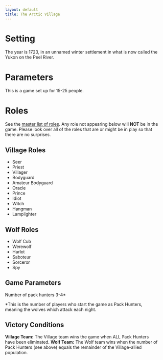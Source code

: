 ```yaml
---
layout: default
title: The Arctic Village
---
```


# Setting
The year is 1723, in an unnamed winter settlement in what is now called the Yukon on the Peel River.

# Parameters
This is a game set up for 15-25 people.

# Roles
See the [master list of roles](/roles). Any role not appearing below will **NOT** be in the game. Please look over all of the roles that are or might be in play so that there are no surprises. 

## Village Roles
* Seer
* Priest
* Villager
* Bodyguard
* Amateur Bodyguard
* Oracle
* Prince
* Idiot
* Witch
* Hangman
* Lamplighter

## Wolf Roles
* Wolf Cub
* Werewolf
* Harlot
* Saboteur
* Sorceror
* Spy

## Game Parameters
Number of pack hunters 
3-4*

*This is the number of players who start the game as Pack Hunters, meaning the wolves which attack each night.

## Victory Conditions
**Village Team:** The Village team wins the game when ALL Pack Hunters have been eliminated.
**Wolf Team:** The Wolf team wins when the number of Pack Hunters (see above) equals the remainder of the Village-allied population. 
